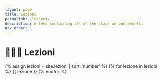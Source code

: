 ```yaml
---
layout: page
title: Lezioni
permalink: /lezioni/
description: A feed containing all of the class announcements.
nav_order: 1
---
```


# 👨🏻‍🏫 Lezioni

{% assign lezioni = site.lezioni  | sort: 'number'  %}
{% for lezione in lezioni %}
{{ lezione }}
{% endfor %}
